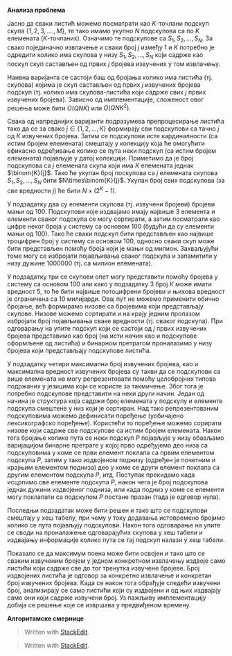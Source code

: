 **Анализа проблема**

Јасно да сваки листић можемо посматрати као $K$-точлани подскуп скупа $\{1, 2, 3, …., M\}$, те тако имамо укупно $N$  подскупова са по $K$ елемената ($K$-точланих). Означимо те подскупове са $S_1, S_2, …, S_N$. За свако појединачно извлачење и сваки број $j$ између 1 и $K$ потребно је одредити колико има скупова у низу $S_1, S_2, …, S_N$ који садрже као поскуп скуп састављен од првих $j$ бројева извучених у том извлачењу.

Наивна варијанта се састоји баш од бројања колико има листића (тј. скупова) којима је  скуп састављен од првих $j$ извучених бројева подскуп (тј. колико има скупова-листића који садрже свих $j$ првих извучених бројева). Зависно од имплементације, сложеност овог решења може бити $O(QNK)$ или $O(QNK^2)$.

Свака од напреднијих варијанти подразумева препроцесирање листића тако да се за свако $j\in \{1, 2, ..., К\}$ формирају сви подскупови са тачно $j$ од $К$ извучених бројева. Затим се подскупови исте кардиналности (са истим бројем елемената) смештају у колекцију која ће омогућити ефикасно одређивање колико се пута неки подскуп (са истим бројем елемената) појављује у датој колекцији. Приметимо да је број подскупова са $j$ елемената скупа који има $К$ елемената једнак $\binom{K}{j}$. Тако ће укупан број поскупова са $j$ елемената скупова $S_1, S_2, …, S_N$ бити $N\times\binom{K}{j}$. Укупан број свих подскупова (за све вредности $j$) ће бити $N\times (2^K-1)$.

У подзадатку два су елементи скупова (тј. извучени бројеви) бројеви мањи од 100. Подскупови које издвајамо имају највише 3 елемента и елементи сваког подскупа се могу сортирати, а затим посматрати као цифре неког броја у систему са основом 100 (будући да су елементи мањи од 100). Тако ће сваки подскуп бити представљен као највише троцифрен број у систему са основом 100, односно сваки скуп може бити представљен помоћу броја који је мањи од милион. Захваљујући томе могу се избројати појављивања сваког подскупа и запамитити у низу дужине 1000000 (тј. са милион елемената).

У подзадатку три се скупови опет могу представити помоћу бројева у систему са основом 100 али како у подзадатку 3 број $К$ може имати вредност 5, то ће бити највише потоцифрени бројеви и њихова вредност је ограничена са 10 милијарди. Овај пут не можемо применити обично бројање, већ формирамо низове са бројевима који представљају скупове. Низове можемо сортирати и на крају једним пролазом избројати број појављивања сваке вредности (тј. сваког подскупа). При одговарању на упите подскуп који се састоји од $j$ првих извучених бројева представимо као број (на исти начин као и подскупове оформљене од листића) и бинарном претрагом проналазимо у низу бројева који представљају подскупове листића. 

У подзадатку четири максимални број извучених бројева, као и максимална вредност извучених бројева су такви да се подскупови са више елемената не могу репрезентовати помоћу целобројних типова подржаних у језицима који се користе за такмичење. Због тога је потребно подскупове представити на неки други начин. Један од начина је структура која садржи број елемената у подскупу и елементе подскупа смештене у низ који је сортиран. Над тако репрезентованим подскуповима можемо дефинисати поређење (уобичајено лексикографско поређење). Користећи то поређење можемо сорирати низове који садрже све подскупове са истим бројем елемената. Након тога бројање колико пута се неки подскуп $P$ појављује у низу обављамо варијацијом бинарне претраге у којој прво одређујемо део низа са подскуповима у коме се први елемент поклапа са првим елементом подскупа $P$, затим у тако издвојеном поднизу (одређен је почетним и крајњим елементом подниза) део у коме се други елемент поклапа са другим елементом подскупа $P$, итд. Поступак прекидамо када исцрпимо све елементе подскупа $P$, након чега је број подскупова једнак дужини издвојеног подниза, или када подниз у коме се елементи могу поклапати са подскупом $P$ постане празан (тада је одговор нула).

Последњи подзадатак може бити решен и тако што се подскупови смештају у хеш табелу, при чему у току додавања истовремено бројимо колико се пута појављују подскупови. Након тога одговарање на упите се своди на проналажење одговарајућих скупова у хеш табели и издвајању информације колико пута се тај подскуп налази у хеш табели.

Показало се да максимум поена може бити освојен и тако што се сваким извученим бројем у једном конкретном извлачењу издвоје само листићи који садрже све до тог тренутка извучене бројеве. Број издвојених листића је одговор за конкретно извлачење и конкретан број извучених бројева. Када се након тога обрађује следећи извучени број, анализирају се само листићи који су издвојени и од њих издвајају само они који садрже извучени број. Уз пажљиву имплементацију добија се решење које се извршава у предвиђеном времену.

**Алгоритамске смернице**


> Written with [StackEdit](https://stackedit.io/).


> Written with [StackEdit](https://stackedit.io/).